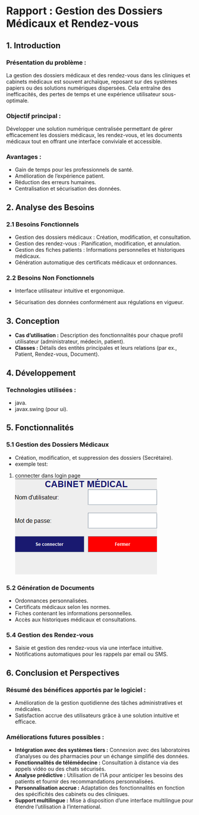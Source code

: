 # Rapport : Gestion des Dossiers Médicaux et Rendez-vous

## 1. Introduction

### Présentation du problème :

La gestion des dossiers médicaux et des rendez-vous dans les cliniques et cabinets médicaux est souvent archaïque, reposant sur des systèmes papiers ou des solutions numériques dispersées. Cela entraîne des inefficacités, des pertes de temps et une expérience utilisateur sous-optimale.

### Objectif principal :

Développer une solution numérique centralisée permettant de gérer efficacement les dossiers médicaux, les rendez-vous, et les documents médicaux tout en offrant une interface conviviale et accessible.

### Avantages :

- Gain de temps pour les professionnels de santé.
- Amélioration de l’expérience patient.
- Réduction des erreurs humaines.
- Centralisation et sécurisation des données.

## 2. Analyse des Besoins

### 2.1 Besoins Fonctionnels

- Gestion des dossiers médicaux : Création, modification, et consultation.
- Gestion des rendez-vous : Planification, modification, et annulation.
- Gestion des fiches patients : Informations personnelles et historiques médicaux.
- Génération automatique des certificats médicaux et ordonnances.

### 2.2 Besoins Non Fonctionnels

- Interface utilisateur intuitive et ergonomique.

- Sécurisation des données conformément aux régulations en vigueur.

## 3. Conception

- **Cas d’utilisation :** Description des fonctionnalités pour chaque profil utilisateur (administrateur, médecin, patient).
- **Classes :** Détails des entités principales et leurs relations (par ex., Patient, Rendez-vous, Document).

## 4. Développement

### Technologies utilisées :

- java.
- javax.swing (pour ui).

## 5. Fonctionnalités

### 5.1 Gestion des Dossiers Médicaux

- Création, modification, et suppression des dossiers (Secrétaire).
- exemple test:
1.  connecter dans login page
   ![image](https://github.com/noufeldza/poo-projet/blob/main/pngs/Screenshot%202025-01-01%20162808.png)

### 5.2 Génération de Documents

- Ordonnances personnalisées.
- Certificats médicaux selon les normes.
- Fiches contenant les informations personnelles.
- Accès aux historiques médicaux et consultations.

### 5.4 Gestion des Rendez-vous

- Saisie et gestion des rendez-vous via une interface intuitive.
- Notifications automatiques pour les rappels par email ou SMS.

## 6. Conclusion et Perspectives

### Résumé des bénéfices apportés par le logiciel :

- Amélioration de la gestion quotidienne des tâches administratives et médicales.
- Satisfaction accrue des utilisateurs grâce à une solution intuitive et efficace.

### Améliorations futures possibles :

- **Intégration avec des systèmes tiers :** Connexion avec des laboratoires d’analyses ou des pharmacies pour un échange simplifié des données.
- **Fonctionnalités de télémédecine :** Consultation à distance via des appels vidéo ou des chats sécurisés.
- **Analyse prédictive :** Utilisation de l’IA pour anticiper les besoins des patients et fournir des recommandations personnalisées.
- **Personnalisation accrue :** Adaptation des fonctionnalités en fonction des spécificités des cabinets ou des cliniques.
- **Support multilingue :** Mise à disposition d’une interface multilingue pour étendre l’utilisation à l’international.

